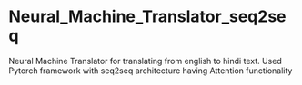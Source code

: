 # Neural_Machine_Translator_seq2seq
Neural Machine Translator for translating from english to hindi text. Used Pytorch framework with seq2seq architecture having Attention functionality 
